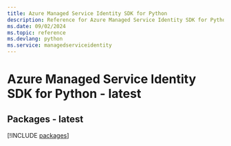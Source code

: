 ```yaml
---
title: Azure Managed Service Identity SDK for Python
description: Reference for Azure Managed Service Identity SDK for Python
ms.date: 09/02/2024
ms.topic: reference
ms.devlang: python
ms.service: managedserviceidentity
---
```

# Azure Managed Service Identity SDK for Python - latest
## Packages - latest
[!INCLUDE [packages](managed-service-identity-index.md)]